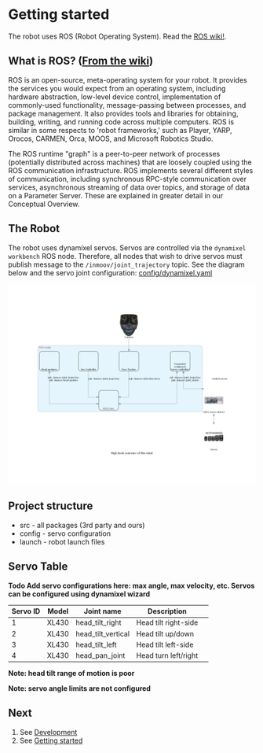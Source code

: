 
# Getting started

The robot uses ROS (Robot Operating System). Read the [ROS wiki!](http://wiki.ros.org/).

## What is ROS? ([From the wiki](http://wiki.ros.org/ROS/Introduction))

ROS is an open-source, meta-operating system for your robot. It provides the services you would expect from an operating system, including hardware abstraction, low-level device control, implementation of commonly-used functionality, message-passing between processes, and package management. It also provides tools and libraries for obtaining, building, writing, and running code across multiple computers. ROS is similar in some respects to 'robot frameworks,' such as Player, YARP, Orocos, CARMEN, Orca, MOOS, and Microsoft Robotics Studio.

The ROS runtime "graph" is a peer-to-peer network of processes (potentially distributed across machines) that are loosely coupled using the ROS communication infrastructure. ROS implements several different styles of communication, including synchronous RPC-style communication over services, asynchronous streaming of data over topics, and storage of data on a Parameter Server. These are explained in greater detail in our Conceptual Overview.

## The Robot

The robot uses dynamixel servos. Servos are controlled via the `dynamixel workbench` ROS node. Therefore,
all nodes that wish to drive servos must publish message to the `/inmoov/joint_trajectory` topic. See the diagram below and the servo joint configuration: [config/dynamixel.yaml](./config/dynamixel.yaml)

![](img/overview.png)

## Project structure

* src - all packages (3rd party and ours)
* config - servo configuration
* launch - robot launch files

## Servo Table

**Todo Add servo configurations here: max angle, max velocity, etc. Servos can be configured using dynamixel wizard**

| Servo ID | Model | Joint name               | Description    |     |
| -------- | ----- | -------------------- | --- | --- |
| 1        | XL430 | head_tilt_right |  Head tilt right-side   |     |
| 2        | XL430 | head_tilt_vertical    |  Head tilt up/down   |     |
| 3        | XL430 | head_tilt_left  |  Head tilt left-side   |     |
| 4        | XL430 | head_pan_joint | Head turn left/right    |     |

**Note: head tilt range of motion is poor**

**Note: servo angle limits are not configured**

## Next

1. See [Development](./docs/DEVELOPMENT.md)
2. See [Getting started](./docs/GETTING-STARTED.md)
